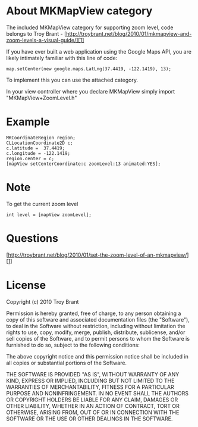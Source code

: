 # About MKMapView category
The included MKMapView category for supporting zoom level, code belongs to Troy Brant -
[http://troybrant.net/blog/2010/01/mkmapview-and-zoom-levels-a-visual-guide/][1]

If you have ever built a web application using the Google Maps API, you are likely intimately familiar with this line of code:

    map.setCenter(new google.maps.LatLng(37.4419, -122.1419), 13);
    
To implement this you can use the attached category. 

In your view controller where you declare MKMapView simply import "MKMapView+ZoomLevel.h" 

# Example

	MKCoordinateRegion region;
    CLLocationCoordinate2D c;
    c.latitude =  37.4419;
    c.longitude = -122.1419;
    region.center = c;
    [mapView setCenterCoordinate:c zoomLevel:13 animated:YES];

# Note
To get the current zoom level 

	int level = [mapView zoomLevel];

# Questions
[http://troybrant.net/blog/2010/01/set-the-zoom-level-of-an-mkmapview/][1]

# License
Copyright (c) 2010 Troy Brant

Permission is hereby granted, free of charge, to any person obtaining a copy
of this software and associated documentation files (the "Software"), to deal
in the Software without restriction, including without limitation the rights
to use, copy, modify, merge, publish, distribute, sublicense, and/or sell
copies of the Software, and to permit persons to whom the Software is
furnished to do so, subject to the following conditions:

The above copyright notice and this permission notice shall be included in
all copies or substantial portions of the Software.

THE SOFTWARE IS PROVIDED "AS IS", WITHOUT WARRANTY OF ANY KIND, EXPRESS OR
IMPLIED, INCLUDING BUT NOT LIMITED TO THE WARRANTIES OF MERCHANTABILITY,
FITNESS FOR A PARTICULAR PURPOSE AND NONINFRINGEMENT. IN NO EVENT SHALL THE
AUTHORS OR COPYRIGHT HOLDERS BE LIABLE FOR ANY CLAIM, DAMAGES OR OTHER
LIABILITY, WHETHER IN AN ACTION OF CONTRACT, TORT OR OTHERWISE, ARISING FROM,
OUT OF OR IN CONNECTION WITH THE SOFTWARE OR THE USE OR OTHER DEALINGS IN
THE SOFTWARE.

[1]: http://troybrant.net/blog/2010/01/mkmapview-and-zoom-levels-a-visual-guide/